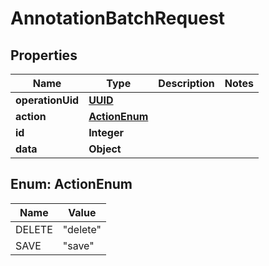 

# AnnotationBatchRequest

## Properties

Name | Type | Description | Notes
------------ | ------------- | ------------- | -------------
**operationUid** | [**UUID**](UUID.md) |  | 
**action** | [**ActionEnum**](#ActionEnum) |  | 
**id** | **Integer** |  | 
**data** | **Object** |  | 



## Enum: ActionEnum

Name | Value
---- | -----
DELETE | &quot;delete&quot;
SAVE | &quot;save&quot;



